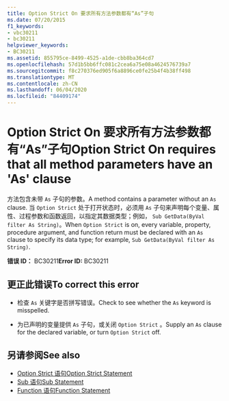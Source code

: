 ```yaml
---
title: Option Strict On 要求所有方法参数都有“As”子句
ms.date: 07/20/2015
f1_keywords:
- vbc30211
- bc30211
helpviewer_keywords:
- BC30211
ms.assetid: 855795ce-8499-4525-a1de-cbb8ba364cd7
ms.openlocfilehash: 57d1b5bb6ffc081c2cea6a75e08a4624576739a7
ms.sourcegitcommit: f8c270376ed905f6a8896ce0fe25b4f4b38ff498
ms.translationtype: MT
ms.contentlocale: zh-CN
ms.lasthandoff: 06/04/2020
ms.locfileid: "84409174"
---
```

# <a name="option-strict-on-requires-that-all-method-parameters-have-an-as-clause"></a><span data-ttu-id="079f5-102">Option Strict On 要求所有方法参数都有“As”子句</span><span class="sxs-lookup"><span data-stu-id="079f5-102">Option Strict On requires that all method parameters have an 'As' clause</span></span>
<span data-ttu-id="079f5-103">方法包含未带 `As` 子句的参数。</span><span class="sxs-lookup"><span data-stu-id="079f5-103">A method contains a parameter without an `As` clause.</span></span> <span data-ttu-id="079f5-104">当 `Option Strict` 处于打开状态时，必须用 `As` 子句来声明每个变量、属性、过程参数和函数返回，以指定其数据类型；例如， `Sub GetData(ByVal filter As String)`。</span><span class="sxs-lookup"><span data-stu-id="079f5-104">When `Option Strict` is on, every variable, property, procedure argument, and function return must be declared with an `As` clause to specify its data type; for example, `Sub GetData(ByVal filter As String)`.</span></span>  
  
 <span data-ttu-id="079f5-105">**错误 ID：** BC30211</span><span class="sxs-lookup"><span data-stu-id="079f5-105">**Error ID:** BC30211</span></span>  
  
## <a name="to-correct-this-error"></a><span data-ttu-id="079f5-106">更正此错误</span><span class="sxs-lookup"><span data-stu-id="079f5-106">To correct this error</span></span>  
  
- <span data-ttu-id="079f5-107">检查 `As` 关键字是否拼写错误。</span><span class="sxs-lookup"><span data-stu-id="079f5-107">Check to see whether the `As` keyword is misspelled.</span></span>  
  
- <span data-ttu-id="079f5-108">为已声明的变量提供 `As` 子句，或关闭 `Option Strict` 。</span><span class="sxs-lookup"><span data-stu-id="079f5-108">Supply an `As` clause for the declared variable, or turn `Option Strict` off.</span></span>  
  
## <a name="see-also"></a><span data-ttu-id="079f5-109">另请参阅</span><span class="sxs-lookup"><span data-stu-id="079f5-109">See also</span></span>

- [<span data-ttu-id="079f5-110">Option Strict 语句</span><span class="sxs-lookup"><span data-stu-id="079f5-110">Option Strict Statement</span></span>](../language-reference/statements/option-strict-statement.md)
- [<span data-ttu-id="079f5-111">Sub 语句</span><span class="sxs-lookup"><span data-stu-id="079f5-111">Sub Statement</span></span>](../language-reference/statements/sub-statement.md)
- [<span data-ttu-id="079f5-112">Function 语句</span><span class="sxs-lookup"><span data-stu-id="079f5-112">Function Statement</span></span>](../language-reference/statements/function-statement.md)

